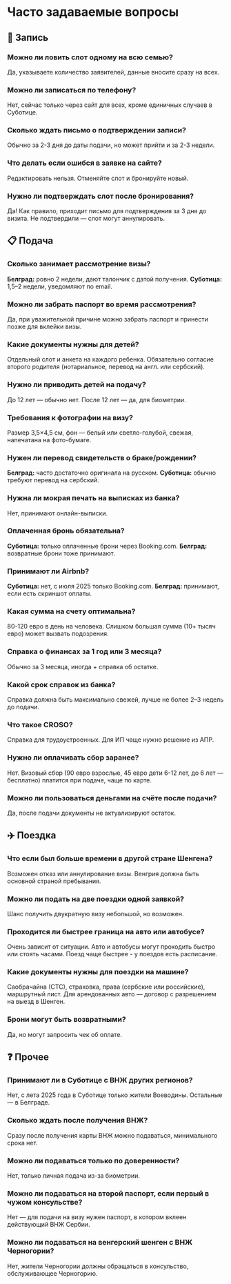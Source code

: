 # Часто задаваемые вопросы

## 📝 Запись

### Можно ли ловить слот одному на всю семью?
Да, указываете количество заявителей, данные вносите сразу на всех.

### Можно ли записаться по телефону?
Нет, сейчас только через сайт для всех, кроме единичных случаев в Суботице.

### Сколько ждать письмо о подтверждении записи?
Обычно за 2-3 дня до даты подачи, но может прийти и за 2-3 недели.

### Что делать если ошибся в заявке на сайте?
Редактировать нельзя. Отменяйте слот и бронируйте новый.

### Нужно ли подтверждать слот после бронирования?
Да! Как правило, приходит письмо для подтверждения за 3 дня до визита. Не подтвердили — слот могут аннулировать.

## 📋 Подача

### Сколько занимает рассмотрение визы?
**Белград:** ровно 2 недели, дают талончик с датой получения.
**Суботица:** 1,5–2 недели, уведомляют по email.

### Можно ли забрать паспорт во время рассмотрения?
Да, при уважительной причине можно забрать паспорт и принести позже для вклейки визы.

### Какие документы нужны для детей?
Отдельный слот и анкета на каждого ребенка. Обязательно согласие второго родителя (нотариальное, перевод на англ. или сербский).

### Нужно ли приводить детей на подачу?
До 12 лет — обычно нет. После 12 лет — да, для биометрии.

### Требования к фотографии на визу?
Размер 3,5×4,5 см, фон — белый или светло-голубой, свежая, напечатана на фото-бумаге.

### Нужен ли перевод свидетельств о браке/рождении?
**Белград:** часто достаточно оригинала на русском.
**Суботица:** обычно требуют перевод на сербский.

### Нужна ли мокрая печать на выписках из банка?
Нет, принимают онлайн-выписки.

### Оплаченная бронь обязательна?
**Суботица:** только оплаченные брони через Booking.com.
**Белград:** возвратные брони тоже принимают.

### Принимают ли Airbnb?
**Суботица:** нет, с июля 2025 только Booking.com.
**Белград:** принимают, если есть скриншот оплаты.

### Какая сумма на счету оптимальна?
80-120 евро в день на человека. Слишком большая сумма (10+ тысяч евро) может вызвать подозрения.

### Справка о финансах за 1 год или 3 месяца?
Обычно за 3 месяца, иногда + справка об остатке.

### Какой срок справок из банка?
Справка должна быть максимально свежей, лучше не более 2–3 недель до подачи.

### Что такое CROSO?
Справка для трудоустроенных. Для ИП чаще нужно решение из АПР.

### Нужно ли оплачивать сбор заранее?
Нет. Визовый сбор (90 евро взрослые, 45 евро дети 6-12 лет, до 6 лет — бесплатно) платится при подаче, чаще по карте.

### Можно ли пользоваться деньгами на счёте после подачи?
Да, после подачи документы не актуализируют остаток.

## ✈️ Поездка

### Что если был больше времени в другой стране Шенгена?
Возможен отказ или аннулирование визы. Венгрия должна быть основной страной пребывания.

### Можно ли подать на две поездки одной заявкой?
Шанс получить двукратную визу небольшой, но возможен.

### Проходится ли быстрее граница на авто или автобусе?
Очень зависит от ситуации. Авто и автобусы могут проходить быстро или стоять часами. Поезд чаще быстрее - у поездов есть расписание.

### Какие документы нужны для поездки на машине?
Саобрачайна (СТС), страховка, права (сербские или российские), маршрутный лист. Для арендованных авто — договор с разрешением на выезд в Шенген.

### Брони могут быть возвратными?
Да, но могут запросить чек об оплате.

## ❓ Прочее

### Принимают ли в Суботице с ВНЖ других регионов?
Нет, с лета 2025 года в Суботице только жители Воеводины. Остальные — в Белграде.

### Сколько ждать после получения ВНЖ?
Сразу после получения карты ВНЖ можно подаваться, минимального срока нет.

### Можно ли подаваться только по доверенности?
Нет, только личная подача из-за биометрии.

### Можно ли подаваться на второй паспорт, если первый в чужом консульстве?
Нет — для подачи на визу нужен паспорт, в котором вклеен действующий ВНЖ Сербии.

### Можно ли подаваться на венгерский шенген с ВНЖ Черногории?
Нет, жители Черногории должны обращаться в консульство, обслуживающее Черногорию.
